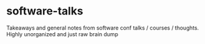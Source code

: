# software-talks

Takeaways and general notes from software conf talks / courses / thoughts. 
Highly unorganized and just raw brain dump 
